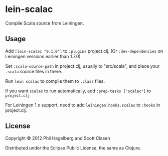 # lein-scalac

Compile Scala source from Leiningen.

## Usage

Add `[lein-scalac "0.1.0"]` to `:plugins` project.clj. (Or
`:dev-dependencies` on Leiningen versions earlier than 1.7.0)

Set `:scala-source-path` in project.clj, usually to "src/scala", and
place your `.scala` source files in there.

Run `lein scalac` to compile them to `.class` files.

If you want `scalac` to run automatically, add `:prep-tasks ["scalac"]`
to `project.clj`

For Leiningen 1.x support, need to add `leiningen.hooks.scalac` to
`:hooks` in project.clj.

## License

Copyright © 2012 Phil Hagelberg and Scott Clasen

Distributed under the Eclipse Public License, the same as Clojure.
